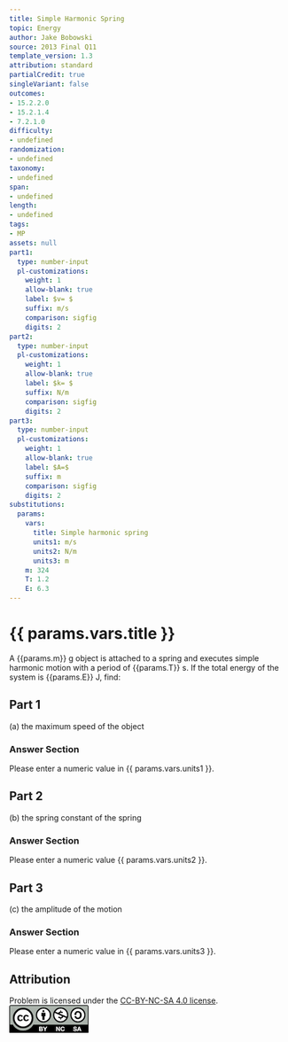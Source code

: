 ```yaml
---
title: Simple Harmonic Spring
topic: Energy
author: Jake Bobowski
source: 2013 Final Q11
template_version: 1.3
attribution: standard
partialCredit: true
singleVariant: false
outcomes:
- 15.2.2.0
- 15.2.1.4
- 7.2.1.0
difficulty:
- undefined
randomization:
- undefined
taxonomy:
- undefined
span:
- undefined
length:
- undefined
tags:
- MP
assets: null
part1:
  type: number-input
  pl-customizations:
    weight: 1
    allow-blank: true
    label: $v= $
    suffix: m/s
    comparison: sigfig
    digits: 2
part2:
  type: number-input
  pl-customizations:
    weight: 1
    allow-blank: true
    label: $k= $
    suffix: N/m
    comparison: sigfig
    digits: 2
part3:
  type: number-input
  pl-customizations:
    weight: 1
    allow-blank: true
    label: $A=$
    suffix: m
    comparison: sigfig
    digits: 2
substitutions:
  params:
    vars:
      title: Simple harmonic spring
      units1: m/s
      units2: N/m
      units3: m
    m: 324
    T: 1.2
    E: 6.3
---
```

# {{ params.vars.title }}
A {{params.m}} g object is attached to a spring and executes simple harmonic motion with a period of {{params.T}} s.
If the total energy of the system is {{params.E}} J, find:

## Part 1

(a) the maximum speed of the object

### Answer Section

Please enter a numeric value in {{ params.vars.units1 }}.

## Part 2

(b) the spring constant of the spring

### Answer Section

Please enter a numeric value {{ params.vars.units2 }}.

## Part 3

(c) the amplitude of the motion

### Answer Section

Please enter a numeric value in {{ params.vars.units3 }}.

## Attribution

Problem is licensed under the [CC-BY-NC-SA 4.0 license](https://creativecommons.org/licenses/by-nc-sa/4.0/).<br> ![The Creative Commons 4.0 license requiring attribution-BY, non-commercial-NC, and share-alike-SA license.](https://raw.githubusercontent.com/firasm/bits/master/by-nc-sa.png)